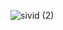 ![sivid (2)](https://user-images.githubusercontent.com/65560582/177669939-99383a0e-c261-4943-990f-4471be1063f5.gif)
